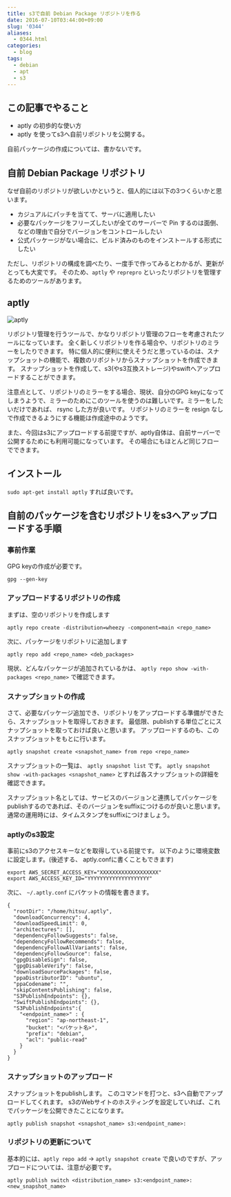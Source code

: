 ```yaml
---
title: s3で自前 Debian Package リポジトリを作る
date: 2016-07-10T03:44:00+09:00
slug: '0344'
aliases:
  - 0344.html
categories:
  - blog
tags:
  - debian
  - apt
  - s3
---
```



## この記事でやること

* aptly の初歩的な使い方
* aptly を使ってs3へ自前リポジトリを公開する。

自前パッケージの作成については、書かないです。


## 自前 Debian Package リポジトリ

なぜ自前のリポジトリが欲しいかというと、個人的には以下の3つくらいかと思います。

* カジュアルにパッチを当てて、サーバに適用したい
* 必要なパッケージをフリーズしたいが全てのサーバーで Pin するのは面倒、などの理由で自分でバージョンをコントロールしたい
* 公式パッケージがない場合に、ビルド済みのものをインストールする形式にしたい

ただし、リポジトリの構成を調べたり、一度手で作ってみるとわかるが、更新がとっても大変です。
そのため、`aptly` や `reprepro` といったリポジトリを管理するためのツールがあります。

## aptly

![aptly](/images/2016/aptly/aptly_log.png)

リポジトリ管理を行うツールで、かなりリポジトリ管理のフローを考慮されたツールになっています。
全く新しくリポジトリを作る場合や、リポジトリのミラーをしたりできます。
特に個人的に便利に使えそうだと思っているのは、スナップショットの機能で、複数のリポジトリからスナップショットを作成できます。
スナップショットを作成して、s3(やs3互換ストレージ)やswiftへアップロードすることができます。

注意点として、リポジトリのミラーをする場合、現状、自分のGPG keyになってしまうようで、ミラーのためにこのツールを使うのは難しいです。ミラーをしたいだけであれば、 rsync した方が良いです。
リポジトリのミラーを resign なしで作成できるようにする機能は作成途中のようです。

また、今回はs3にアップロードする前提ですが、aptly自体は、自前サーバーで公開するためにも利用可能になっています。
その場合にもほとんど同じフローでできます。


## インストール

`sudo apt-get install aptly` すれば良いです。

## 自前のパッケージを含むリポジトリをs3へアップロードする手順

### 事前作業

GPG keyの作成が必要です。

```
gpg --gen-key
```

### アップロードするリポジトリの作成

まずは、空のリポジトリを作成します

```
aptly repo create -distribution=wheezy -component=main <repo_name>
```

次に、パッケージをリポジトリに追加します

```
aptly repo add <repo_name> <deb_packages>
```

現状、どんなパッケージが追加されているかは、 `aptly repo show -with-packages <repo_name>` で確認できます。

### スナップショットの作成

さて、必要なパッケージ追加でき、リポジトリをアップロードする準備ができたら、スナップショットを取得しておきます。
最低限、publishする単位ごとにスナップショットを取っておけば良いと思います。
アップロードするのも、このスナップショットをもとに行います。

```
aptly snapshot create <snapshot_name> from repo <repo_name>
```

スナップショットの一覧は、 `aptly snapshot list` です。 `aptly snapshot show -with-packages <snapshot_name>` とすれば各スナップショットの詳細を確認できます。

スナップショット名としては、サービスのバージョンと連携してパッケージをpublishするのであれば、そのバージョンをsuffixにつけるのが良いと思います。通常の運用時には、タイムスタンプをsuffixにつけましょう。

### aptlyのs3設定


事前にs3のアクセスキーなどを取得している前提です。
以下のように環境変数に設定します。(後述する、 aptly.confに書くこともできます)

```
export AWS_SECRET_ACCESS_KEY="XXXXXXXXXXXXXXXXXXX"
export AWS_ACCESS_KEY_ID="YYYYYYYYYYYYYYYYYYYY"
```

次に、 `~/.aptly.conf` にバケットの情報を書きます。

```
{
  "rootDir": "/home/hitsu/.aptly",
  "downloadConcurrency": 4,
  "downloadSpeedLimit": 0,
  "architectures": [],
  "dependencyFollowSuggests": false,
  "dependencyFollowRecommends": false,
  "dependencyFollowAllVariants": false,
  "dependencyFollowSource": false,
  "gpgDisableSign": false,
  "gpgDisableVerify": false,
  "downloadSourcePackages": false,
  "ppaDistributorID": "ubuntu",
  "ppaCodename": "",
  "skipContentsPublishing": false,
  "S3PublishEndpoints": {},
  "SwiftPublishEndpoints": {},
  "S3PublishEndpoints":{
    "<endpoint_name>" : {
      "region": "ap-northeast-1",
      "bucket": "<バケット名>",
      "prefix": "debian",
      "acl": "public-read"
    }
  }
}
```

### スナップショットのアップロード

スナップショットをpublishします。
このコマンドを打つと、s3へ自動でアップロードしてくれます。
s3のWebサイトのホスティングを設定していれば、これでパッケージを公開できたことになります。

```
aptly publish snapshot <snapshot_name> s3:<endpoint_name>:
```

### リポジトリの更新について

基本的には、`aptly repo add` → `aptly snapshot create` で良いのですが、アップロードについては、注意が必要です。

```
aptly publish switch <distribution_name> s3:<endpoint_name>: <new_snapshot_name>
```
